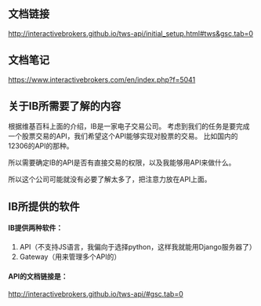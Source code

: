 ## 文档链接
http://interactivebrokers.github.io/tws-api/initial_setup.html#tws&gsc.tab=0

## 文档笔记
https://www.interactivebrokers.com/en/index.php?f=5041

## 关于IB所需要了解的内容
根据维基百科上面的介绍，IB是一家电子交易公司。
考虑到我们的任务是要完成一个股票交易的API，我们希望这个API能够实现对股票的交易。
比如国内的12306的API的那种。

所以需要确定IB的API是否有直接交易的权限，以及我能够用API来做什么。

所以这个公司可能就没有必要了解太多了，把注意力放在API上面。

## IB所提供的软件
#### IB提供两种软件：
1.	API（不支持JS语言，我偏向于选择python，这样我就能用Django服务器了）
2.	Gateway（用来管理多个API的）

#### API的文档链接是：
http://interactivebrokers.github.io/tws-api/#gsc.tab=0



